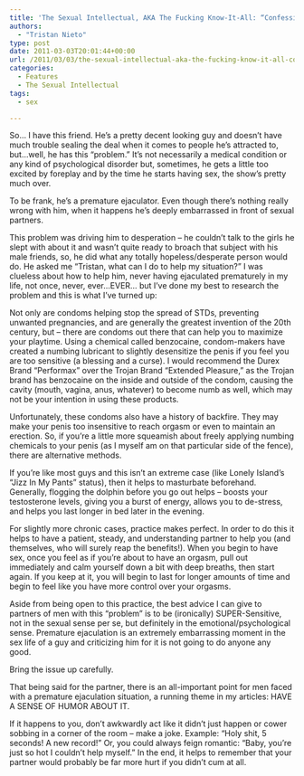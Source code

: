 ```yaml
---
title: 'The Sexual Intellectual, AKA The Fucking Know-It-All: “Confessions of a Premature Ejaculator”'
authors: 
  - "Tristan Nieto"
type: post
date: 2011-03-03T20:01:44+00:00
url: /2011/03/03/the-sexual-intellectual-aka-the-fucking-know-it-all-confessions-of-a-premature-ejaculator/
categories:
  - Features
  - The Sexual Intellectual
tags:
  - sex

---
```

So… I have this friend. He’s a pretty decent looking guy and doesn’t have much trouble sealing the deal when it comes to people he’s attracted to, but…well, he has this “problem.” It’s not necessarily a medical condition or any kind of psychological disorder but, sometimes, he gets a little too excited by foreplay and by the time he starts having sex, the show’s pretty much over.

To be frank, he’s a premature ejaculator. Even though there’s nothing really wrong with him, when it happens he’s deeply embarrassed in front of sexual partners.

This problem was driving him to desperation &#8211; he couldn’t talk to the girls he slept with about it and wasn’t quite ready to broach that subject with his male friends, so, he did what any totally hopeless/desperate person would do. He asked me “Tristan, what can I do to help my situation?” I was clueless about how to help him, never having ejaculated prematurely in my life, not once, never, ever…EVER… but I’ve done my best to research the problem and this is what I’ve turned up:

Not only are condoms helping stop the spread of STDs, preventing unwanted pregnancies, and are generally the greatest invention of the 20th century, but &#8211; there are condoms out there that can help you to maximize your playtime. Using a chemical called benzocaine, condom-makers have created a numbing lubricant to slightly desensitize the penis if you feel you are too sensitive (a blessing and a curse). I would recommend the Durex Brand “Performax” over the Trojan Brand “Extended Pleasure,” as the Trojan brand has benzocaine on the inside and outside of the condom, causing the cavity (mouth, vagina, anus, whatever) to become numb as well, which may not be your intention in using these products.

Unfortunately, these condoms also have a history of backfire. They may make your penis too insensitive to reach orgasm or even to maintain an erection. So, if you’re a little more squeamish about freely applying numbing chemicals to your penis (as I myself am on that particular side of the fence), there are alternative methods.

If you’re like most guys and this isn’t an extreme case (like Lonely Island’s “Jizz In My Pants” status), then it helps to masturbate beforehand. Generally, flogging the dolphin before you go out helps &#8211; boosts your testosterone levels, giving you a burst of energy, allows you to de-stress, and helps you last longer in bed later in the evening.

For slightly more chronic cases, practice makes perfect. In order to do this it helps to have a patient, steady, and understanding partner to help you (and themselves, who will surely reap the benefits!). When you begin to have sex, once you feel as if you’re about to have an orgasm, pull out immediately and calm yourself down a bit with deep breaths, then start again. If you keep at it, you will begin to last for longer amounts of time and begin to feel like you have more control over your orgasms.

Aside from being open to this practice, the best advice I can give to partners of men with this “problem” is to be (ironically) SUPER-Sensitive, not in the sexual sense per se, but definitely in the emotional/psychological sense. Premature ejaculation is an extremely embarrassing moment in the sex life of a guy and criticizing him for it is not going to do anyone any good.

Bring the issue up carefully.

That being said for the partner, there is an all-important point for men faced with a premature ejaculation situation, a running theme in my articles: HAVE A SENSE OF HUMOR ABOUT IT.

If it happens to you, don’t awkwardly act like it didn’t just happen or cower sobbing in a corner of the room &#8211; make a joke. Example: “Holy shit, 5 seconds! A new record!” Or, you could always feign romantic: “Baby, you’re just so hot I couldn’t help myself.” In the end, it helps to remember that your partner would probably be far more hurt if you didn’t cum at all.